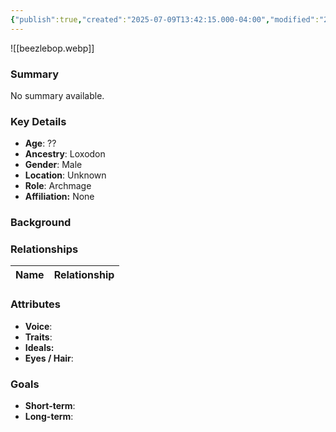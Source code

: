 ```yaml
---
{"publish":true,"created":"2025-07-09T13:42:15.000-04:00","modified":"2025-07-09T13:47:42.000-04:00","cssclasses":""}
---
```



![[beezlebop.webp]]
### Summary
No summary available.

### Key Details
- **Age**: ??
- **Ancestry**: Loxodon
- **Gender**: Male
- **Location**: Unknown
- **Role**: Archmage
- **Affiliation:** None

### Background


### Relationships

| Name  | Relationship |
| ----- | ------------ |

### Attributes
- **Voice**:
- **Traits**:  
- **Ideals:**
- **Eyes / Hair**:  

### Goals
- **Short-term**:  
- **Long-term**:  
